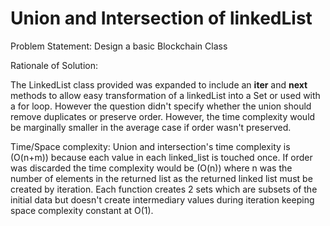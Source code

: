 
# Union and Intersection of linkedList

Problem Statement: Design a basic Blockchain Class

Rationale of Solution:

The LinkedList class provided was expanded to include an __iter__ and __next__ methods to allow easy transformation of a linkedList into a Set or used with a for loop. However the question didn't specify whether the union should remove duplicates or preserve order. However, the time complexity would be marginally smaller in the average case if order wasn't preserved.

Time/Space complexity:
  Union and intersection's time complexity is (O(n+m)) because each value in each linked_list is touched once. If order was discarded the time complexity would be (O(n)) where n was the number of elements in the returned list as the returned linked list must be created by iteration. Each function creates 2 sets which are subsets of the initial data but doesn't create intermediary values during iteration keeping space complexity constant at O(1).
